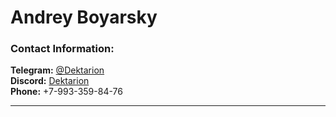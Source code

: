 # Andrey Boyarsky

### Contact Information:
**Telegram:** [@Dektarion](https://t.me/Dektarion)<br>
**Discord:** [Dektarion](https://discordapp.com/users/377117456017391619/)<br>
**Phone:** +7-993-359-84-76

---

